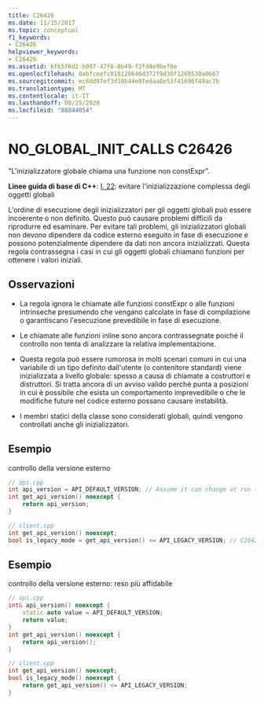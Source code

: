 ```yaml
---
title: C26426
ms.date: 11/15/2017
ms.topic: conceptual
f1_keywords:
- C26426
helpviewer_keywords:
- C26426
ms.assetid: 6fb5f6d2-b097-47f8-8b49-f2fd4e9bef0e
ms.openlocfilehash: 8abfceefc018120646d372f9d30f1269538a0667
ms.sourcegitcommit: ec6dd97ef3d10b44e0fedaa8e53f41696f49ac7b
ms.translationtype: MT
ms.contentlocale: it-IT
ms.lasthandoff: 08/25/2020
ms.locfileid: "88844054"
---
```

# <a name="c26426-no_global_init_calls"></a>NO_GLOBAL_INIT_CALLS C26426

"L'inizializzatore globale chiama una funzione non constExpr".

**Linee guida di base di C++**: [I. 22](https://github.com/isocpp/CppCoreGuidelines/blob/master/CppCoreGuidelines.md#i22-avoid-complex-initialization-of-global-objects): evitare l'inizializzazione complessa degli oggetti globali

L'ordine di esecuzione degli inizializzatori per gli oggetti globali può essere incoerente o non definito. Questo può causare problemi difficili da riprodurre ed esaminare. Per evitare tali problemi, gli inizializzatori globali non devono dipendere da codice esterno eseguito in fase di esecuzione e possono potenzialmente dipendere da dati non ancora inizializzati. Questa regola contrassegna i casi in cui gli oggetti globali chiamano funzioni per ottenere i valori iniziali.

## <a name="remarks"></a>Osservazioni

- La regola ignora le chiamate alle funzioni constExpr o alle funzioni intrinseche presumendo che vengano calcolate in fase di compilazione o garantiscano l'esecuzione prevedibile in fase di esecuzione.

- Le chiamate alle funzioni inline sono ancora contrassegnate poiché il controllo non tenta di analizzare la relativa implementazione.

- Questa regola può essere rumorosa in molti scenari comuni in cui una variabile di un tipo definito dall'utente (o contenitore standard) viene inizializzata a livello globale: spesso a causa di chiamate a costruttori e distruttori. Si tratta ancora di un avviso valido perché punta a posizioni in cui è possibile che esista un comportamento imprevedibile o che le modifiche future nel codice esterno possano causare instabilità.

- I membri statici della classe sono considerati globali, quindi vengono controllati anche gli inizializzatori.

## <a name="example"></a>Esempio

controllo della versione esterno

```cpp
// api.cpp
int api_version = API_DEFAULT_VERSION; // Assume it can change at run time, hence non-const.
int get_api_version() noexcept {
    return api_version;
}

// client.cpp
int get_api_version() noexcept;
bool is_legacy_mode = get_api_version() <= API_LEGACY_VERSION; // C26426, also stale value
```

## <a name="example"></a>Esempio

controllo della versione esterno: reso più affidabile

```cpp
// api.cpp
int& api_version() noexcept {
    static auto value = API_DEFAULT_VERSION;
    return value;
}
int get_api_version() noexcept {
    return api_version();
}

// client.cpp
int get_api_version() noexcept;
bool is_legacy_mode() noexcept {
    return get_api_version() <= API_LEGACY_VERSION;
}
```
